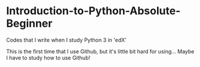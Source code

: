 # Introduction-to-Python-Absolute-Beginner
Codes that I write when I study Python 3 in 'edX'

This is the first time that I use Github, but it's little bit hard for using...
Maybe I have to study how to use Github!
